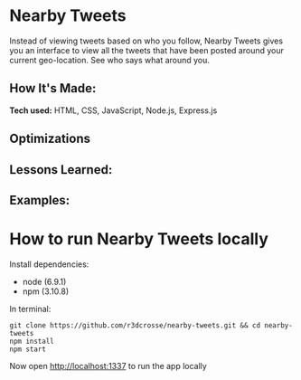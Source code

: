 # Nearby Tweets
Instead of viewing tweets based on who you follow, Nearby Tweets gives you an interface to view all the tweets that have been posted around your current geo-location. See who says what around you.

## How It's Made:

**Tech used:** HTML, CSS, JavaScript, Node.js, Express.js

## Optimizations

## Lessons Learned:

## Examples:

# How to run Nearby Tweets locally
Install dependencies:
- node (6.9.1)
- npm (3.10.8)

In terminal:
```
git clone https://github.com/r3dcrosse/nearby-tweets.git && cd nearby-tweets
npm install
npm start
```
Now open [http://localhost:1337](http://localhost:1337) to run the app locally
